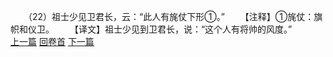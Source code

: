 　　（22）祖士少见卫君长，云：“此人有旄仗下形①。”
　　【注释】①旄仗：旗帜和仪卫。
　　【译文】祖士少见到卫君长，说：“这个人有将帅的风度。”
<br>[上一篇](14_21) [回卷首](14_00) [下一篇](14_23)
